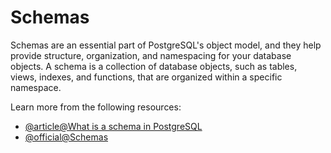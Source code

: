 # Schemas

Schemas are an essential part of PostgreSQL's object model, and they help provide structure, organization, and namespacing for your database objects. A schema is a collection of database objects, such as tables, views, indexes, and functions, that are organized within a specific namespace. 

Learn more from the following resources:

- [@article@What is a schema in PostgreSQL](https://hasura.io/learn/database/postgresql/core-concepts/1-postgresql-schema/)
- [@official@Schemas](https://www.postgresql.org/docs/current/ddl-schemas.html)